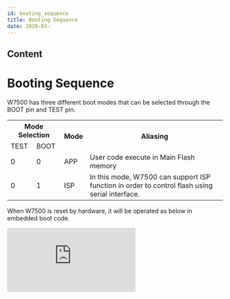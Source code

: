 ```yaml
---
id: booting_sequence
title: Booting Sequence
date: 2020-03-
---
```



## Content


# Booting Sequence

W7500 has three different boot modes that can be selected through the BOOT pin and TEST pin.

<table class="tg">
  <tr>
    <th class="tg-huh2" colspan="2">Mode Selection</th>
    <th class="tg-s6z2" rowspan="2">Mode</th>
    <th class="tg-huh2" rowspan="2">Aliasing</th>
  </tr>
  <tr>
    <td class="tg-s6z2">TEST</td>
    <td class="tg-s6z2">BOOT</td>
  </tr>
  <tr>
    <td class="tg-s6z2">0</td>
    <td class="tg-s6z2">0</td>
    <td class="tg-s6z2">APP</td>
    <td class="tg-031e">User code execute in Main Flash memory</td>
  </tr>
  <tr>
    <td class="tg-s6z2">0</td>
    <td class="tg-s6z2">1</td>
    <td class="tg-s6z2">ISP</td>
    <td class="tg-031e">In this mode, W7500 can support ISP function in order to control flash using serial interface.</td>
  </tr>

</table>

When W7500 is reset by hardware, it will be operated as below in embedded boot code.

![Figure 1 I2C Bus Configuration](http://wizwiki.net/wiki/lib/exe/fetch.php?media=products:w7500:documents:boot.jpg "Figure 1 operation of boot code")
